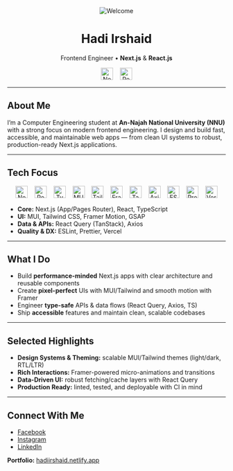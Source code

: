 <div align="center">
  <img src="https://camo.githubusercontent.com/60045dd358243c40036d3db8023ceacca6812389c232a13b7450dd67326e8e3e/68747470733a2f2f67696664622e636f6d2f696d616765732f66696c652f77656c636f6d652d6772656574696e672d31793274696d6d373633706377746c322e676966" alt="Welcome" />
</div>

<h1 align="center">Hadi Irshaid</h1>
<p align="center">
  Frontend Engineer • <strong>Next.js</strong> & <strong>React.js</strong>
</p>

<p align="center">
  <img alt="Next.js" height="28" src="https://cdn.jsdelivr.net/gh/devicons/devicon/icons/nextjs/nextjs-original.svg" />
  &nbsp;&nbsp;
  <img alt="React" height="28" src="https://cdn.jsdelivr.net/gh/devicons/devicon/icons/react/react-original.svg" />
</p>

---

## About Me
I’m a Computer Engineering student at **An-Najah National University (NNU)** with a strong focus on modern frontend engineering. I design and build fast, accessible, and maintainable web apps — from clean UI systems to robust, production-ready Next.js applications.

---

## Tech Focus
<p align="center">
 <img alt="Next.js" height="28" src="https://cdn.jsdelivr.net/gh/devicons/devicon/icons/nextjs/nextjs-original.svg" />
  &nbsp;&nbsp;
  <img src="https://cdn.simpleicons.org/react" height="28" alt="React" />
  &nbsp;&nbsp;
  <img src="https://cdn.simpleicons.org/typescript" height="28" alt="TypeScript" />
  &nbsp;&nbsp;
  <img src="https://cdn.simpleicons.org/mui" height="28" alt="MUI" />
  &nbsp;&nbsp;
  <img src="https://cdn.simpleicons.org/tailwindcss" height="28" alt="Tailwind CSS" />
  &nbsp;&nbsp;
  <img src="https://cdn.simpleicons.org/framer" height="28" alt="Framer Motion" />
  &nbsp;&nbsp;
  <img src="https://cdn.simpleicons.org/reactquery" height="28" alt="TanStack Query" />
  &nbsp;&nbsp;
  <img src="https://cdn.simpleicons.org/axios" height="28" alt="Axios" />
  &nbsp;&nbsp;
  <img src="https://cdn.simpleicons.org/eslint" height="28" alt="ESLint" />
  &nbsp;&nbsp;
  <img src="https://cdn.simpleicons.org/prettier" height="28" alt="Prettier" />
  &nbsp;&nbsp;
  <img src="https://cdn.simpleicons.org/vercel" height="28" alt="Vercel" />
</p>

- **Core:** Next.js (App/Pages Router), React, TypeScript  
- **UI:** MUI, Tailwind CSS, Framer Motion, GSAP  
- **Data & APIs:** React Query (TanStack), Axios  
- **Quality & DX:** ESLint, Prettier, Vercel

---

## What I Do
- Build **performance-minded** Next.js apps with clear architecture and reusable components  
- Create **pixel-perfect** UIs with MUI/Tailwind and smooth motion with Framer  
- Engineer **type-safe** APIs & data flows (React Query, Axios, TS)  
- Ship **accessible** features and maintain clean, scalable codebases

---

## Selected Highlights
- **Design Systems & Theming:** scalable MUI/Tailwind themes (light/dark, RTL/LTR)  
- **Rich Interactions:** Framer-powered micro-animations and transitions  
- **Data-Driven UI:** robust fetching/cache layers with React Query  
- **Production Ready:** linted, tested, and deployable with CI in mind

---

## Connect With Me
- [Facebook](https://facebook.com/Hadi.Irshaid87)  
- [Instagram](https://instagram.com/itsnewhadi107)  
- [LinkedIn](https://linkedin.com/in/hadi-irshaid-345386319)

**Portfolio:** [hadiirshaid.netlify.app](https://hadiirshaid.netlify.app/)
